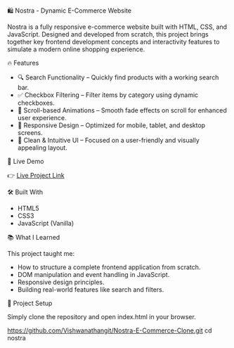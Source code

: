 🛍️ Nostra - Dynamic E-Commerce Website

Nostra is a fully responsive e-commerce website built with HTML, CSS, and JavaScript. Designed and developed from scratch, this project brings together key frontend development concepts and interactivity features to simulate a modern online shopping experience.

🔥 Features

- 🔍 Search Functionality – Quickly find products with a working search bar.
- ✅ Checkbox Filtering – Filter items by category using dynamic checkboxes.
- 🎯 Scroll-based Animations – Smooth fade effects on scroll for enhanced user experience.
- 📱 Responsive Design – Optimized for mobile, tablet, and desktop screens.
- 🎨 Clean & Intuitive UI – Focused on a user-friendly and visually appealing layout.

🚀 Live Demo

👉 [Live Project Link]()

🛠️ Built With

- HTML5
- CSS3
- JavaScript (Vanilla)

📚 What I Learned

This project taught me:
- How to structure a complete frontend application from scratch.
- DOM manipulation and event handling in JavaScript.
- Responsive design principles.
- Building real-world features like search and filters.

📂 Project Setup

Simply clone the repository and open index.html in your browser.

https://github.com/Vishwanathangit/Nostra-E-Commerce-Clone.git
cd nostra
